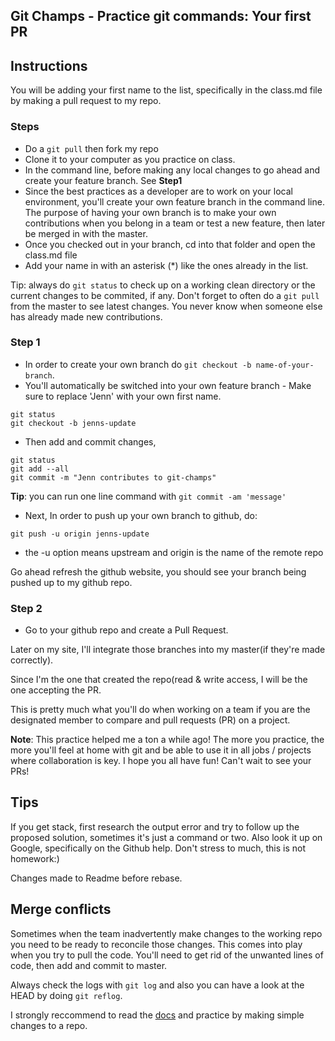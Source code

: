 ## Git Champs - Practice git commands: Your first PR

## Instructions
You will be adding your first name to the list, specifically in the class.md file by making a pull request to my repo.

### Steps
- Do a `git pull` then fork my repo
- Clone it to your computer as you practice on class.
- In the command line, before making any local changes to go ahead and create your feature branch. See **Step1**
- Since the best practices as a developer are to work on your local environment, you'll create your own feature branch in the command line. The purpose of having your own branch is to make your own contributions when you belong in a team or test a new feature, then later be merged in with the master.
- Once you checked out in your branch, cd into that folder and open the class.md file
- Add your name in with an asterisk (*) like the ones already in the list.

Tip: always do `git status` to check up on a working clean directory or the current changes to be commited, if any. Don't forget to often do a `git pull` from the master to see latest changes. You never know when someone else has already made new contributions.

### Step 1
- In order to create your own branch do `git checkout -b name-of-your-branch`. 
- You'll automatically be switched into your own feature branch - Make sure to replace 'Jenn' with your own first name.
```
git status
git checkout -b jenns-update
```
- Then add and commit changes,
```
git status
git add --all
git commit -m "Jenn contributes to git-champs"
```
**Tip**: you can run one line command with `git commit -am 'message'`

- Next, In order to push up your own branch to github, do:

```
git push -u origin jenns-update
```
- the -u option means upstream and origin is the name of the remote repo

Go ahead refresh the github website, you should see your branch being pushed up to my github repo.

### Step 2
- Go to your github repo and create a Pull Request.

Later on my site, I'll integrate those branches into my master(if they're made correctly). 

Since I'm the one that created the repo(read & write access, I will be the one accepting the PR. 

This is pretty much what you'll do when working on a team if you are the designated member to compare and pull requests (PR) on a project.

**Note**: This practice helped me a ton a while ago! The more you practice, the more you'll feel at home with git and be able to use it in all jobs / projects where collaboration is key. I hope you all have fun! Can't wait to see your PRs!

## Tips
If you get stack, first research the output error and try to follow up the proposed solution, sometimes it's just a command or two. Also look it up on Google, specifically on the Github help. Don't stress to much, this is not homework:)

Changes made to Readme before rebase.

## Merge conflicts
Sometimes when the team inadvertently make changes to the working repo you need to be ready to reconcile those changes. This comes into play when you try to pull the code. You'll need to get rid of the unwanted lines of code, then add and commit to master.

Always check the logs with `git log` and also you can have a look at the HEAD by doing `git reflog`.

I strongly reccommend to read the [docs](https://git-scm.com/docs/git-reflog) and practice by making simple changes to a repo.



